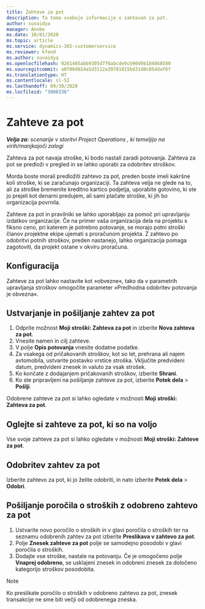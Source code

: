 ```yaml
---
title: Zahteve za pot
description: Ta tema vsebuje informacije o zahtevah za pot.
author: suvaidya
manager: Annbe
ms.date: 10/01/2020
ms.topic: article
ms.service: dynamics-365-customerservice
ms.reviewer: kfend
ms.author: suvaidya
ms.openlocfilehash: 0261405abb9305d7f6abcde9cb90d9b184868580
ms.sourcegitcommit: a0f80d024a5d3112a39781815bd31d0c05ddaf6f
ms.translationtype: HT
ms.contentlocale: sl-SI
ms.lasthandoff: 09/30/2020
ms.locfileid: "3906336"
---
```

# <a name="travel-requisitions"></a>Zahteve za pot

_**Velja za:** scenarije v storitvi Project Operations , ki temeljijo na virih/manjkajoči zalogi_

Zahteva za pot navaja stroške, ki bodo nastali zaradi potovanja. Zahteva za pot se predloži v pregled in se lahko uporabi za odobritev stroškov.

Morda boste morali predložiti zahtevo za pot, preden boste imeli kakršne koli stroške, ki se zaračunajo organizaciji. Ta zahteva velja ne glede na to, ali za stroške bremenite kreditno kartico podjetja, uporabite gotovino, ki ste jo prejeli kot denarni predujem, ali sami plačate stroške, ki jih bo organizacija povrnila.

Zahteve za pot in pravilniki se lahko uporabljajo za pomoč pri upravljanju izdatkov organizacije. Če na primer vaša organizacija dela na projektu s fiksno ceno, pri katerem je potrebno potovanje, se morajo potni stroški članov projektne ekipe ujemati s proračunom projekta. Z zahtevo po odobritvi potnih stroškov, preden nastanejo, lahko organizacija pomaga zagotoviti, da projekt ostane v okviru proračuna.

## <a name="configuration"></a>Konfiguracija 

Zahteve za pot lahko nastavite kot »obvezne«, tako da v parametrih upravljanja stroškov omogočite parameter »Predhodna odobritev potovanja je obvezna«. 

## <a name="create-and-submit-a-travel-requisition"></a>Ustvarjanje in pošiljanje zahtev za pot

1. Odprite možnost **Moji stroški: Zahteva za pot** in izberite **Nova zahteva za pot**.
2. Vnesite namen in cilj zahteve.
3. V polje **Opis potovanja** vnesite dodatne podatke. 
4. Za vsakega od pričakovanih stroškov, kot so let, prehrana ali najem avtomobila, ustvarite postavko vrstice stroška. Vključite predvideni datum, predvideni znesek in valuto za vsak strošek. 
5. Ko končate z dodajanjem pričakovanih stroškov, izberite **Shrani**.
6. Ko ste pripravljeni na pošiljanje zahteve za pot, izberite **Potek dela** > **Pošlji**.

Odobrene zahteve za pot si lahko ogledate v možnosti **Moji stroški: Zahteva za pot**. 

## <a name="view-available-travel-requisitions"></a>Oglejte si zahteve za pot, ki so na voljo

Vse svoje zahteve za pot si lahko ogledate v možnosti **Moji stroški: Zahteve za pot**.

## <a name="approve-travel-requisitions"></a>Odobritev zahtev za pot

Izberite zahtevo za pot, ki jo želite odobriti, in nato izberite **Potek dela** > **Odobri**.  

## <a name="submit-an-expense-report-using-your-approved-travel-requisition"></a>Pošiljanje poročila o stroških z odobreno zahtevo za pot

1. Ustvarite novo poročilo o stroških in v glavi poročila o stroških ter na seznamu odobrenih zahtev za pot izberite **Preslikava v zahtevo za pot**.
2. Polje **Znesek zahteve za pot** polje se samodejno posodobi v glavi poročila o stroških.
3. Dodajte vse stroške, nastale na potovanju. Če je omogočeno polje **Vnaprej odobreno**, se usklajeni znesek in odobreni znesek za določeno kategorijo stroškov posodobita.

> [!NOTE]
> Ko preslikate poročilo o stroških v odobreno zahtevo za pot, znesek transakcije ne sme biti večji od odobrenega zneska. 
